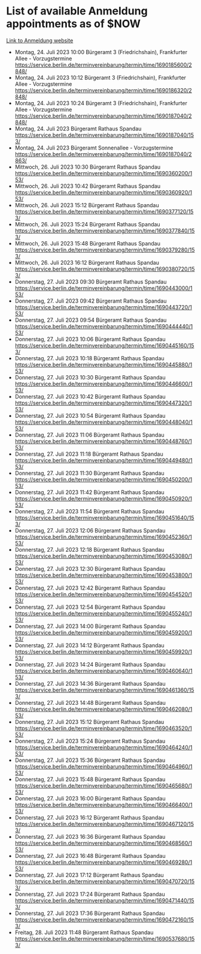 # List of available Anmeldung appointments as of $NOW
[Link to Anmeldung website](https://service.berlin.de/terminvereinbarung/termin/tag.php?termin=1&anliegen[]=120686&dienstleisterlist=122210,122217,327316,122219,327312,122227,327314,122231,327346,122243,327348,122254,122252,329742,122260,329745,122262,329748,122271,327278,122273,327274,122277,327276,330436,122280,327294,122282,327290,122284,327292,122291,327270,122285,327266,122286,327264,122296,327268,150230,329760,122297,327286,122294,327284,122312,329763,122314,329775,122304,327330,122311,327334,122309,327332,317869,122281,327352,122279,329772,122283,122276,327324,122274,327326,122267,329766,122246,327318,122251,327320,122257,327322,122208,327298,122226,327300&herkunft=http%3A%2F%2Fservice.berlin.de%2Fdienstleistung%2F120686%2F)
- Montag, 24. Juli 2023 10:00 Bürgeramt 3 (Friedrichshain), Frankfurter Allee - Vorzugstermine https://service.berlin.de/terminvereinbarung/termin/time/1690185600/2848/
- Montag, 24. Juli 2023 10:12 Bürgeramt 3 (Friedrichshain), Frankfurter Allee - Vorzugstermine https://service.berlin.de/terminvereinbarung/termin/time/1690186320/2848/
- Montag, 24. Juli 2023 10:24 Bürgeramt 3 (Friedrichshain), Frankfurter Allee - Vorzugstermine https://service.berlin.de/terminvereinbarung/termin/time/1690187040/2848/
- Montag, 24. Juli 2023  Bürgeramt Rathaus Spandau https://service.berlin.de/terminvereinbarung/termin/time/1690187040/153/
- Montag, 24. Juli 2023  Bürgeramt Sonnenallee - Vorzugstermine https://service.berlin.de/terminvereinbarung/termin/time/1690187040/2863/
- Mittwoch, 26. Juli 2023 10:30 Bürgeramt Rathaus Spandau https://service.berlin.de/terminvereinbarung/termin/time/1690360200/153/
- Mittwoch, 26. Juli 2023 10:42 Bürgeramt Rathaus Spandau https://service.berlin.de/terminvereinbarung/termin/time/1690360920/153/
- Mittwoch, 26. Juli 2023 15:12 Bürgeramt Rathaus Spandau https://service.berlin.de/terminvereinbarung/termin/time/1690377120/153/
- Mittwoch, 26. Juli 2023 15:24 Bürgeramt Rathaus Spandau https://service.berlin.de/terminvereinbarung/termin/time/1690377840/153/
- Mittwoch, 26. Juli 2023 15:48 Bürgeramt Rathaus Spandau https://service.berlin.de/terminvereinbarung/termin/time/1690379280/153/
- Mittwoch, 26. Juli 2023 16:12 Bürgeramt Rathaus Spandau https://service.berlin.de/terminvereinbarung/termin/time/1690380720/153/
- Donnerstag, 27. Juli 2023 09:30 Bürgeramt Rathaus Spandau https://service.berlin.de/terminvereinbarung/termin/time/1690443000/153/
- Donnerstag, 27. Juli 2023 09:42 Bürgeramt Rathaus Spandau https://service.berlin.de/terminvereinbarung/termin/time/1690443720/153/
- Donnerstag, 27. Juli 2023 09:54 Bürgeramt Rathaus Spandau https://service.berlin.de/terminvereinbarung/termin/time/1690444440/153/
- Donnerstag, 27. Juli 2023 10:06 Bürgeramt Rathaus Spandau https://service.berlin.de/terminvereinbarung/termin/time/1690445160/153/
- Donnerstag, 27. Juli 2023 10:18 Bürgeramt Rathaus Spandau https://service.berlin.de/terminvereinbarung/termin/time/1690445880/153/
- Donnerstag, 27. Juli 2023 10:30 Bürgeramt Rathaus Spandau https://service.berlin.de/terminvereinbarung/termin/time/1690446600/153/
- Donnerstag, 27. Juli 2023 10:42 Bürgeramt Rathaus Spandau https://service.berlin.de/terminvereinbarung/termin/time/1690447320/153/
- Donnerstag, 27. Juli 2023 10:54 Bürgeramt Rathaus Spandau https://service.berlin.de/terminvereinbarung/termin/time/1690448040/153/
- Donnerstag, 27. Juli 2023 11:06 Bürgeramt Rathaus Spandau https://service.berlin.de/terminvereinbarung/termin/time/1690448760/153/
- Donnerstag, 27. Juli 2023 11:18 Bürgeramt Rathaus Spandau https://service.berlin.de/terminvereinbarung/termin/time/1690449480/153/
- Donnerstag, 27. Juli 2023 11:30 Bürgeramt Rathaus Spandau https://service.berlin.de/terminvereinbarung/termin/time/1690450200/153/
- Donnerstag, 27. Juli 2023 11:42 Bürgeramt Rathaus Spandau https://service.berlin.de/terminvereinbarung/termin/time/1690450920/153/
- Donnerstag, 27. Juli 2023 11:54 Bürgeramt Rathaus Spandau https://service.berlin.de/terminvereinbarung/termin/time/1690451640/153/
- Donnerstag, 27. Juli 2023 12:06 Bürgeramt Rathaus Spandau https://service.berlin.de/terminvereinbarung/termin/time/1690452360/153/
- Donnerstag, 27. Juli 2023 12:18 Bürgeramt Rathaus Spandau https://service.berlin.de/terminvereinbarung/termin/time/1690453080/153/
- Donnerstag, 27. Juli 2023 12:30 Bürgeramt Rathaus Spandau https://service.berlin.de/terminvereinbarung/termin/time/1690453800/153/
- Donnerstag, 27. Juli 2023 12:42 Bürgeramt Rathaus Spandau https://service.berlin.de/terminvereinbarung/termin/time/1690454520/153/
- Donnerstag, 27. Juli 2023 12:54 Bürgeramt Rathaus Spandau https://service.berlin.de/terminvereinbarung/termin/time/1690455240/153/
- Donnerstag, 27. Juli 2023 14:00 Bürgeramt Rathaus Spandau https://service.berlin.de/terminvereinbarung/termin/time/1690459200/153/
- Donnerstag, 27. Juli 2023 14:12 Bürgeramt Rathaus Spandau https://service.berlin.de/terminvereinbarung/termin/time/1690459920/153/
- Donnerstag, 27. Juli 2023 14:24 Bürgeramt Rathaus Spandau https://service.berlin.de/terminvereinbarung/termin/time/1690460640/153/
- Donnerstag, 27. Juli 2023 14:36 Bürgeramt Rathaus Spandau https://service.berlin.de/terminvereinbarung/termin/time/1690461360/153/
- Donnerstag, 27. Juli 2023 14:48 Bürgeramt Rathaus Spandau https://service.berlin.de/terminvereinbarung/termin/time/1690462080/153/
- Donnerstag, 27. Juli 2023 15:12 Bürgeramt Rathaus Spandau https://service.berlin.de/terminvereinbarung/termin/time/1690463520/153/
- Donnerstag, 27. Juli 2023 15:24 Bürgeramt Rathaus Spandau https://service.berlin.de/terminvereinbarung/termin/time/1690464240/153/
- Donnerstag, 27. Juli 2023 15:36 Bürgeramt Rathaus Spandau https://service.berlin.de/terminvereinbarung/termin/time/1690464960/153/
- Donnerstag, 27. Juli 2023 15:48 Bürgeramt Rathaus Spandau https://service.berlin.de/terminvereinbarung/termin/time/1690465680/153/
- Donnerstag, 27. Juli 2023 16:00 Bürgeramt Rathaus Spandau https://service.berlin.de/terminvereinbarung/termin/time/1690466400/153/
- Donnerstag, 27. Juli 2023 16:12 Bürgeramt Rathaus Spandau https://service.berlin.de/terminvereinbarung/termin/time/1690467120/153/
- Donnerstag, 27. Juli 2023 16:36 Bürgeramt Rathaus Spandau https://service.berlin.de/terminvereinbarung/termin/time/1690468560/153/
- Donnerstag, 27. Juli 2023 16:48 Bürgeramt Rathaus Spandau https://service.berlin.de/terminvereinbarung/termin/time/1690469280/153/
- Donnerstag, 27. Juli 2023 17:12 Bürgeramt Rathaus Spandau https://service.berlin.de/terminvereinbarung/termin/time/1690470720/153/
- Donnerstag, 27. Juli 2023 17:24 Bürgeramt Rathaus Spandau https://service.berlin.de/terminvereinbarung/termin/time/1690471440/153/
- Donnerstag, 27. Juli 2023 17:36 Bürgeramt Rathaus Spandau https://service.berlin.de/terminvereinbarung/termin/time/1690472160/153/
- Freitag, 28. Juli 2023 11:48 Bürgeramt Rathaus Spandau https://service.berlin.de/terminvereinbarung/termin/time/1690537680/153/
